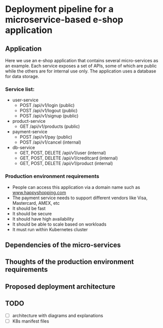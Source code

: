 # Deployment pipeline for a microservice-based e-shop application

## Application

Here we use an e-shop application that contains several micro-services as an example. Each service exposes a set of APIs, some of which are public while the others are for internal use only. The application uses a database for data storage.

### Service list:

- user-service
  - POST /api/v1/login (public)
  - POST /api/v1/logout (public)
  - POST /api/v1/signup (public)
- product-service
  - GET /api/v1/products (public)
- payment-service
  - POST /api/v1/pay (public)
  - POST /api/v1/cancel (internal)
- db-service
  - GET, POST, DELETE /api/v1/user (internal)
  - GET, POST, DELETE /api/v1/creditcard (internal)
  - GET, POST, DELETE /api/v1/product (internal)

### Production environment requirements

- People can access this application via a domain name such as www.happyshopping.com
- The payment service needs to support different vendors like Visa, Mastercard, AMEX, etc
- It should be fast
- It should be secure
- It should have high availability
- It should be able to scale based on workloads
- It must run within Kubernetes cluster

## Dependencies of the micro-services

## Thoughts of the production environment requirements

## Proposed deployment architecture

## TODO
- [ ] architecture with diagrams and explanations
- [ ] K8s manifest files
